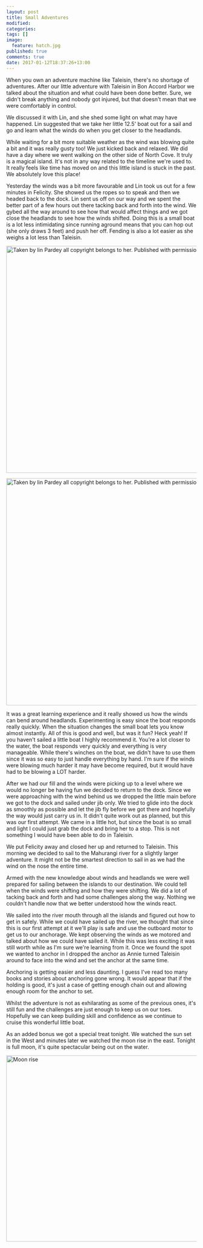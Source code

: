```yaml
---
layout: post
title: Small Adventures
modified:
categories: 
tags: []
image: 
  feature: hatch.jpg
published: true
comments: true
date: 2017-01-12T18:37:26+13:00
---
```


When  you  own an  adventure  machine  like  Taleisin,  there's no  shortage  of
adventures. After  our little adventure  with Taleisin  in Bon Accord  Harbor we
talked about the situation and what could have been done better. Sure, we didn't
break  anything and  nobody got  injured,  but that  doesn't mean  that we  were
comfortably in control.

We discussed it with Lin, and she shed some light on what may have happened. Lin
suggested that  we take her little  12.5' boat out for  a sail and go  and learn
what the winds do when you get closer to the headlands.

While waiting for  a bit more suitable  weather as the wind was  blowing quite a
bit and it was really gusty too! We  just kicked back and relaxed. We did have a
day where we went walking on the other side of North Cove. It truly is a magical
island. It's  not in any way  related to the  timeline we're used to.  It really
feels like  time has moved on  and this little island  is stuck in the  past. We
absolutely love this place!

Yesterday the  winds was a  bit more favourable  and Lin took  us out for  a few
minutes in Felicity. She showed us the ropes so to speak and then we headed back
to the dock.  Lin sent us off on our  way and we spent the better  part of a few
hours out  there tacking  back and  forth into the  wind. We  gybed all  the way
around to see how that would affect things and we got close the headlands to see
how the  winds shifted. Doing this  is a small  boat is a lot  less intimidating
since running  aground means that you  can hop out  (she only draws 3  feet) and
push  her off.  Fending is  also a  lot easier  as she  weighs a  lot less  than
Taleisin.

<a data-flickr-embed="true"  href="https://www.flickr.com/photos/sdki/32112616382/" title="Taken by lin Pardey all copyright belongs to her. Published with permission."><img src="https://c1.staticflickr.com/1/358/32112616382_a0f7da1c5d_c.jpg" width="800" height="600" alt="Taken by lin Pardey all copyright belongs to her. Published with permission."></a><script async src="//embedr.flickr.com/assets/client-code.js" charset="utf-8"></script>

<a data-flickr-embed="true"  href="https://www.flickr.com/photos/sdki/32223485066/in/photostream/" title="Taken by lin Pardey all copyright belongs to her. Published with permission."><img src="https://c1.staticflickr.com/1/445/32223485066_fd75224551_c.jpg" width="800" height="600" alt="Taken by lin Pardey all copyright belongs to her. Published with permission."></a><script async src="//embedr.flickr.com/assets/client-code.js" charset="utf-8"></script>

It was  a great learning experience  and it really  showed us how the  winds can
bend  around headlands.  Experimenting is  easy since  the boat  responds really
quickly.  When  the situation  changes  the  small  boat  lets you  know  almost
instantly. All  of this  is good and  well, but  was it fun?  Heck yeah!  If you
haven't sailed a little  boat I highly recommend it. You're a  lot closer to the
water, the boat  responds very quickly and everything is  very manageable. While
there's winches on the boat, we didn't have  to use them since it was so easy to
just handle everything by  hand. I'm sure if the winds  were blowing much harder
it may have become required, but it would have had to be blowing a LOT harder.

After we had our fill and the winds were picking up to a level where we would no
longer be having fun we decided to return to the dock. Since we were approaching
with the wind behind us we dropped the little main before we got to the dock and
sailed under jib only.  We tried to glide into the dock  as smoothly as possible
and let the jib  fly before we got there and hopefully the  way would just carry
us in. It didn't  quite work out as planned, but this was  our first attempt. We
came in a little hot, but since the boat is so small and light I could just grab
the dock and bring  her to a stop. This is not something  I would have been able
to do in Taleisin.

We put Felicity away and closed her up and returned to Taleisin. This morning we
decided to sail to the Mahurangi river for a slightly larger adventure. It might
not be  the smartest direction  to sail in  as we had the  wind on the  nose the
entire time.

Armed with the new knowledge about winds and headlands we were well prepared for
sailing between  the islands to  our destination. We  could tell when  the winds
were shifting and how they were shifting. We did a lot of tacking back and forth
and had some  challenges along the way.  Nothing we couldn't handle  now that we
better understood how the winds react.

We sailed into  the river mouth through  all the islands and figured  out how to
get in safely.  While we could have  sailed up the river, we  thought that since
this is our first attempt at it we'll play is safe and use the outboard motor to
get us to  our anchorage. We kept  observing the winds as we  motored and talked
about how  we could have sailed  it. While this  was less exciting it  was still
worth while as I'm sure we're learning from it. Once we found the spot we wanted
to anchor in I  dropped the anchor as Annie turned Taleisin  around to face into
the wind and set the anchor at the same time.

Anchoring is getting easier and less daunting.  I guess I've read too many books
and stories about anchoring  gone wrong. It would appear that  if the holding is
good, it's just a case of getting  enough chain out and allowing enough room for
the anchor to set.

Whilst the adventure is  not as exhilarating as some of  the previous ones, it's
still fun and the  challenges are just enough to keep us  on our toes. Hopefully
we  can  keep building  skill  and  confidence as  we  continue  to cruise  this
wonderful little boat.

As an added bonus we got a special  treat tonight. We watched the sun set in the
West and  minutes later we watched  the moon rise  in the east. Tonight  is full
moon, it's quite spectacular being out on the water.

<a data-flickr-embed="true"  href="https://www.flickr.com/photos/sdki/31452075783/in/photostream/" title="Moon rise"><img src="https://c1.staticflickr.com/1/505/31452075783_b4cf4995af_c.jpg" width="800" height="492" alt="Moon rise"></a><script async src="//embedr.flickr.com/assets/client-code.js" charset="utf-8"></script>
